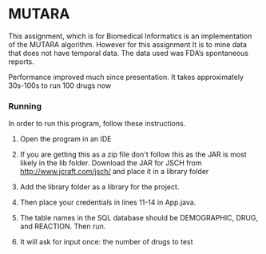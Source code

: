 # MUTARA
This assignment, which is for Biomedical Informatics is an implementation of the MUTARA algorithm. However for this assignment
It is to mine data that does not have temporal data. The data used was FDA’s spontaneous reports.

Performance improved much since presentation. It takes approximately 30s-100s to run 100 drugs now


### Running
In order to run this program, follow these instructions.

1) Open the program in an IDE

2) If you are getting this as a zip file don't follow this as the JAR is most likely in the lib folder.
Download the JAR for JSCH from http://www.jcraft.com/jsch/ and place it in a library folder

3) Add the library folder as a library for the project.

4) Then place your credentials in lines 11-14 in App.java.

5) The table names in the SQL database should be DEMOGRAPHIC, DRUG, and REACTION. Then run.

6) It will ask for input once: the number of drugs to test

